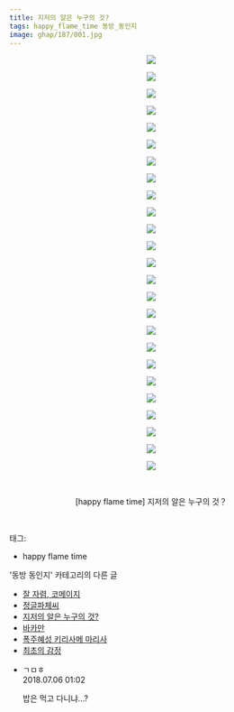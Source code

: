 ```yaml
---
title: 지저의 알은 누구의 것?
tags: happy_flame_time 동방_동인지
image: ghap/187/001.jpg
---
```

<div class="article">
<p style="text-align: center; clear: none; float: none;"><img src="{{ site.nasurl }}/ghap/187/001.jpg"/></p>
<p style="text-align: center; clear: none; float: none;"><img src="{{ site.nasurl }}/ghap/187/002.jpg"/></p>
<p style="text-align: center; clear: none; float: none;"><img src="{{ site.nasurl }}/ghap/187/003.jpg"/></p>
<p style="text-align: center; clear: none; float: none;"><img src="{{ site.nasurl }}/ghap/187/004.jpg"/></p>
<p style="text-align: center; clear: none; float: none;"><img src="{{ site.nasurl }}/ghap/187/005.jpg"/></p>
<p style="text-align: center; clear: none; float: none;"><img src="{{ site.nasurl }}/ghap/187/006.jpg"/></p>
<p style="text-align: center; clear: none; float: none;"><img src="{{ site.nasurl }}/ghap/187/007.jpg"/></p>
<p style="text-align: center; clear: none; float: none;"><img src="{{ site.nasurl }}/ghap/187/008.jpg"/></p>
<p style="text-align: center; clear: none; float: none;"><img src="{{ site.nasurl }}/ghap/187/009.jpg"/></p>
<p style="text-align: center; clear: none; float: none;"><img src="{{ site.nasurl }}/ghap/187/010.jpg"/></p>
<p style="text-align: center; clear: none; float: none;"><img src="{{ site.nasurl }}/ghap/187/011.jpg"/></p>
<p style="text-align: center; clear: none; float: none;"><img src="{{ site.nasurl }}/ghap/187/012.jpg"/></p>
<p style="text-align: center; clear: none; float: none;"><img src="{{ site.nasurl }}/ghap/187/013.jpg"/></p>
<p style="text-align: center; clear: none; float: none;"><img src="{{ site.nasurl }}/ghap/187/014.jpg"/></p>
<p style="text-align: center; clear: none; float: none;"><img src="{{ site.nasurl }}/ghap/187/015.jpg"/></p>
<p style="text-align: center; clear: none; float: none;"><img src="{{ site.nasurl }}/ghap/187/016.jpg"/></p>
<p style="text-align: center; clear: none; float: none;"><img src="{{ site.nasurl }}/ghap/187/017.jpg"/></p>
<p style="text-align: center; clear: none; float: none;"><img src="{{ site.nasurl }}/ghap/187/018.jpg"/></p>
<p style="text-align: center; clear: none; float: none;"><img src="{{ site.nasurl }}/ghap/187/019.jpg"/></p>
<p style="text-align: center; clear: none; float: none;"><img src="{{ site.nasurl }}/ghap/187/020.jpg"/></p>
<p style="text-align: center; clear: none; float: none;"><img src="{{ site.nasurl }}/ghap/187/021.jpg"/></p>
<p style="text-align: center; clear: none; float: none;"><img src="{{ site.nasurl }}/ghap/187/022.jpg"/></p>
<p style="text-align: center; clear: none; float: none;"><img src="{{ site.nasurl }}/ghap/187/023.jpg"/></p>
<p style="text-align: center; clear: none; float: none;"><img src="{{ site.nasurl }}/ghap/187/024.jpg"/></p>
<p style="text-align: center; clear: none; float: none;"><img src="{{ site.nasurl }}/ghap/187/025.jpg"/></p>
<p style="text-align: center; clear: none; float: none;"><br/></p>
<p style="text-align: center; clear: none; float: none;">[happy flame time] 지저의 알은 누구의 것？</p>
<p><br/></p>
</div><div class="tagTrail">
<p>태그: </p>
<ul>
<li>happy flame time</li>
</ul>
</div><div class="another">
<p>'동방 동인지' 카테고리의 다른 글</p>
<ul>
<li><a href="/2016-06-18-ghap_189">잘 자렴, 코메이지</a></li>
<li><a href="/2016-06-18-ghap_188">정글파체씨</a></li>
<li><a href="/2016-06-18-ghap_187">지저의 알은 누구의 것?</a></li>
<li><a href="/2016-06-18-ghap_186">바카만</a></li>
<li><a href="/2016-06-18-ghap_185">폭주혜성 키리사메 마리사</a></li>
<li><a href="/2016-06-18-ghap_184">최초의 감정</a></li>
</ul>
</div><div class="cb_module cb_fluid">
<div class="cb_wrt cb_profile">
<div class="comment">
<ul>
<li class="cb_thumb_off" id="comment15281211">
<div class="cb_comment_area">
<div class="cb_info_area">
<div class="cb_section">
<span class="cb_nick_name">ㄱㅁㅎ</span>
</div>
<div class="cb_section">
<span class="cb_date">2018.07.06 01:02 </span>
</div>
</div>
<div class="cb_dsc_comment">
<p class="cb_dsc">
											밥은 먹고 다니냐...?
										</p>
</div>
</div></li>
</ul>
</div>
</div><!-- commentList close -->
</div>